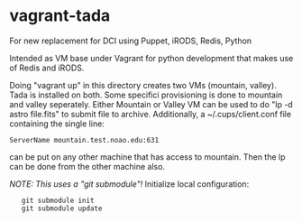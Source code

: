 vagrant-tada
============

For new replacement for DCI using Puppet, iRODS, Redis, Python

Intended as VM base under Vagrant for python development that makes
use of Redis and iRODS.

Doing "vagrant up" in this directory creates two VMs (mountain, valley). Tada is installed on both.  Some specifici provisioning is done to mountain and valley seperately.  Either Mountain or Valley VM can be used to do "lp -d astro file.fits" to submit file to archive. Additionally, a ~/.cups/client.conf file containing the single line:

	ServerName mountain.test.noao.edu:631

can be put on any other machine that has access to mountain. Then the lp can be done from the other machine also.


*NOTE: This uses a "git submodule"!*  Initialize local configuration:

       git submodule init
       git submodule update

